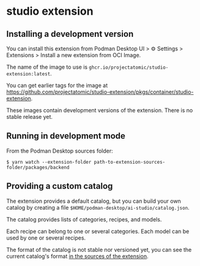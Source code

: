 # studio extension

## Installing a development version

You can install this extension from Podman Desktop UI > ⚙ Settings > Extensions > Install a new extension from OCI Image.

The name of the image to use is `ghcr.io/projectatomic/studio-extension:latest`.

You can get earlier tags for the image at https://github.com/projectatomic/studio-extension/pkgs/container/studio-extension.

These images contain development versions of the extension. There is no stable release yet.

## Running in development mode

From the Podman Desktop sources folder:

```
$ yarn watch --extension-folder path-to-extension-sources-folder/packages/backend
```

## Providing a custom catalog

The extension provides a default catalog, but you can build your own catalog by creating a file `$HOME/podman-desktop/ai-studio/catalog.json`.
 
The catalog provides lists of categories, recipes, and models.

Each recipe can belong to one or several categories. Each model can be used by one or several recipes.

The format of the catalog is not stable nor versioned yet, you can see the current catalog's format [in the sources of the extension](https://github.com/projectatomic/studio-extension/blob/main/packages/backend/src/ai.json).
